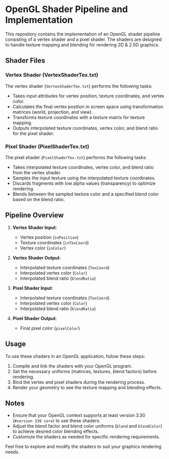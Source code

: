 OpenGL Shader Pipeline and Implementation
=========================================

This repository contains the implementation of an OpenGL shader pipeline consisting of a vertex shader and a pixel shader. The shaders are designed to handle texture mapping and blending for rendering 2D & 2.5D graphics.

Shader Files
------------

### Vertex Shader (VertexShaderTex.txt)

The vertex shader (`VertexShaderTex.txt`) performs the following tasks:
- Takes input attributes for vertex position, texture coordinates, and vertex color.
- Calculates the final vertex position in screen space using transformation matrices (world, projection, and view).
- Transforms texture coordinates with a texture matrix for texture mapping.
- Outputs interpolated texture coordinates, vertex color, and blend ratio for the pixel shader.

### Pixel Shader (PixelShaderTex.txt)

The pixel shader (`PixelShaderTex.txt`) performs the following tasks:
- Takes interpolated texture coordinates, vertex color, and blend ratio from the vertex shader.
- Samples the input texture using the interpolated texture coordinates.
- Discards fragments with low alpha values (transparency) to optimize rendering.
- Blends between the sampled texture color and a specified blend color based on the blend ratio.

Pipeline Overview
-----------------

1. **Vertex Shader Input**: 
   - Vertex position (`inPosition`)
   - Texture coordinates (`inTexCoord`)
   - Vertex color (`inColor`)

2. **Vertex Shader Output**:
   - Interpolated texture coordinates (`TexCoord`)
   - Interpolated vertex color (`Color`)
   - Interpolated blend ratio (`blendRatio`)

3. **Pixel Shader Input**:
   - Interpolated texture coordinates (`TexCoord`)
   - Interpolated vertex color (`Color`)
   - Interpolated blend ratio (`blendRatio`)

4. **Pixel Shader Output**:
   - Final pixel color (`pixelColor`)

Usage
-----

To use these shaders in an OpenGL application, follow these steps:

1. Compile and link the shaders with your OpenGL program.
2. Set the necessary uniforms (matrices, textures, blend factors) before rendering.
3. Bind the vertex and pixel shaders during the rendering process.
4. Render your geometry to see the texture mapping and blending effects.

Notes
-----

- Ensure that your OpenGL context supports at least version 3.30 (`#version 330 core`) to use these shaders.
- Adjust the blend factor and blend color uniforms (`blend` and `blendColor`) to achieve desired color blending effects.
- Customize the shaders as needed for specific rendering requirements.

Feel free to explore and modify the shaders to suit your graphics rendering needs.
